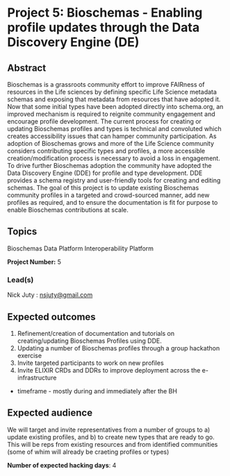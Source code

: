 # Project 5: Bioschemas - Enabling profile updates through the Data Discovery Engine (DE)

## Abstract

Bioschemas is a grassroots community effort to improve FAIRness of resources in the Life sciences by defining specific Life Science metadata schemas and exposing that metadata from resources that have adopted it. Now that some initial types have been adopted directly into schema.org, an improved mechanism is required to reignite community engagement and encourage profile development. The current process for creating or updating Bioschemas profiles and types is technical and convoluted which creates accessibility issues that can hamper community participation. As adoption of Bioschemas grows and more of the Life Science community considers contributing specific types and profiles, a more accessible creation/modification process is necessary to avoid a loss in engagement. To drive further Bioschemas adoption the community have adopted the Data Discovery Engine (DDE) for profile and type development. DDE provides a schema registry and user-friendly tools for creating and editing schemas. The goal of this project is to update existing Bioschemas community profiles in a targeted and crowd-sourced manner, add new profiles as required, and to ensure the documentation is fit for purpose to enable Bioschemas contributions at scale.

## Topics

Bioschemas
Data Platform
Interoperability Platform

**Project Number:** 5

### Lead(s)

Nick Juty : nsjuty@gmail.com

## Expected outcomes

1. Refinement/creation of documentation and tutorials on creating/updating Bioschemas Profiles using DDE.
2. Updating a number of Bioschemas profiles through a group hackathon exercise
3. Invite targeted participants to work on new profiles
4. Invite ELIXIR CRDs and DDRs to improve deployment across the e-infrastructure
- timeframe - mostly during and immediately after the BH

## Expected audience

We will target and invite representatives from a number of groups to a) update existing profiles, and b) to create new types that are ready to go. 
This will be reps from existing resources and from identified communities (some of whim will already be craeting profiles or types)

**Number of expected hacking days**: 4

